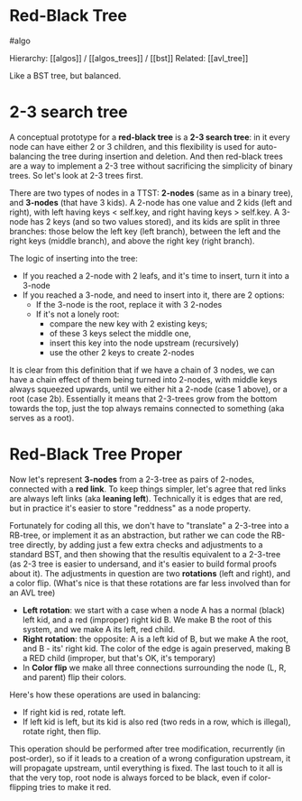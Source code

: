 # Red-Black Tree

#algo

Hierarchy: [[algos]] / [[algos_trees]] / [[bst]]
Related: [[avl_tree]]

Like a BST tree, but balanced.

# 2-3 search tree

A conceptual prototype for a **red-black tree** is a **2-3 search tree**: in it every node can have either 2 or 3 children, and this flexibility is used for auto-balancing the tree during insertion and deletion. And then red-black trees are a way to implement a 2-3 tree without sacrificing the simplicity of binary trees. So let's look at 2-3 trees first.

There are two types of nodes in a TTST: **2-nodes** (same as in a binary tree), and **3-nodes** (that have 3 kids). A 2-node has one value and 2 kids (left and right), with left having keys < self.key, and right having keys > self.key. A 3-node has 2 keys (and so two values stored), and its kids are split in three branches: those below the left key (left branch), between the left and the right keys (middle branch), and above the right key (right branch).

The logic of inserting into the tree:
* If you reached a 2-node with 2 leafs, and it's time to insert, turn it into a 3-node
* If you reached a 3-node, and need to insert into it, there are 2 options:
    * If the 3-node is the root, replace it with 3 2-nodes
    * If it's not a lonely root:
        * compare the new key with 2 existing keys; 
        * of these 3 keys select the middle one, 
        * insert this key into the node upstream (recursively)
        * use the other 2 keys to create 2-nodes

It is clear from this definition that if we have a chain of 3 nodes, we can have a chain effect of them being turned into 2-nodes, with middle keys always squeezed upwards, until we either hit a 2-node (case 1 above), or a root (case 2b). Essentially it means that 2-3-trees grow from the bottom towards the top, just the top always remains connected to something (aka serves as a root).

# Red-Black Tree Proper

Now let's represent **3-nodes** from a 2-3-tree as pairs of 2-nodes, connected with a **red link**. To keep things simpler, let's agree that red links are always left links (aka **leaning left**). Technically it is edges that are red, but in practice it's easier to store "reddness" as a node property.

Fortunately for coding all this, we don't have to "translate" a 2-3-tree into a RB-tree, or implement it as an abstraction, but rather we can code the RB-tree directly, by adding just a few extra checks and adjustments to a standard BST, and then showing that the resultis equivalent to a 2-3-tree (as 2-3 tree is easier to undersand, and it's easier to build formal proofs about it). The adjustments in question are two **rotations** (left and right), and a color flip. (What's nice is that these rotations are far less involved than for an AVL tree)

* **Left rotation**: we start with a case when a node A has a normal (black) left kid, and a red (improper) right kid B. We make B the root of this system, and we make A its left, red child.
* **Right rotation**: the opposite: A is a left kid of B, but we make A the root, and B - its' right kid. The color of the edge is again preserved, making B a RED child (improper, but that's OK, it's temporary)
* In **Color flip** we make all three connections surrounding the node (L, R, and parent) flip their colors.

Here's how these operations are used in balancing:

* If right kid is red, rotate left.
* If left kid is left, but its kid is also red (two reds in a row, which is illegal), rotate right, then flip.

This operation should be performed after tree modification, recurrently (in post-order), so if it leads to a creation of a wrong configuration upstream, it will propagate upstream, until everything is fixed. The last touch to it all is that the very top, root node is always forced to be black, even if color-flipping tries to make it red.
